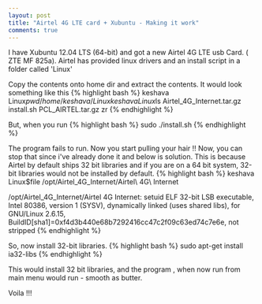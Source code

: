 ```yaml
---
layout: post
title: "Airtel 4G LTE card + Xubuntu - Making it work"
comments: true
---
```


 I have Xubuntu 12.04 LTS (64-bit) and got a new Airtel 4G LTE usb Card. ( ZTE MF 825a).
Airtel has provided linux drivers and an install script in a folder called 'Linux'

Copy the contents onto home dir and extract the contents. It would look something like this
{% highlight bash %}
keshava Linux$pwd
/home/keshava/Linux
keshava Linux$ls
Airtel_4G_Internet.tar.gz  install.sh  PCL_AIRTEL.tar.gz  zr
{% endhighlight %}

But, when you run 
{% highlight bash %}
sudo ./install.sh
{% endhighlight %}

The program fails to run. Now you start pulling your hair !!
Now, you can stop that since i've already done it and below is solution.
This is because Airtel by default ships 32 bit libraries and if you are on a 64 bit system, 32-bit libraries would not be installed by default.
{% highlight bash %}
 keshava Linux$file /opt/Airtel_4G_Internet/Airtel\ 4G\ Internet 

/opt/Airtel_4G_Internet/Airtel 4G Internet: setuid ELF 32-bit LSB executable, Intel 80386, version 1 (SYSV), dynamically linked (uses shared libs), for GNU/Linux 2.6.15, BuildID[sha1]=0xf4d3b440e68b7292416cc47c2f09c63ed74c7e6e, not stripped
{% endhighlight %}

So, now install 32-bit libraries.
{% highlight bash %}
sudo apt-get install ia32-libs
{% endhighlight %}

This would install 32 bit libraries, and the program , when now run from main menu would run - smooth as butter.

Voila !!! 

